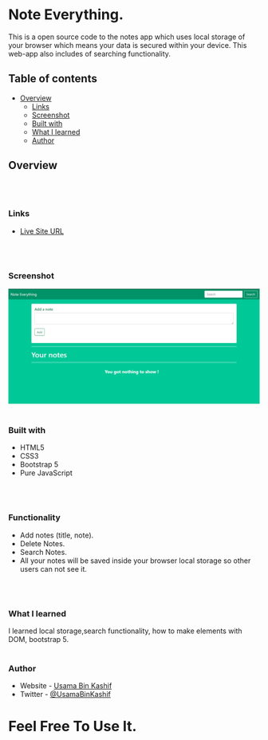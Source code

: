# Note Everything.

This is a open source code to the notes app which uses local storage of your browser which means your data is secured within your device. This web-app also includes of searching functionality.

## Table of contents

- [Overview](#overview)
  - [Links](#links)
  - [Screenshot](#screenshot)
  - [Built with](#built-with)
  - [What I learned](#what-i-learned)
  - [Author](#author)

 

## Overview
 </br>
 </br>

### Links

- [Live Site URL](https://usamabinkashif.github.io/note_everything/)
 </br>
 </br>

### Screenshot

![Screenshot](images/screenshot.PNG)
 </br>
 </br>

### Built with

- HTML5
- CSS3
- Bootstrap 5
- Pure JavaScript
 </br>
 </br>


### Functionality
- Add notes (title, note).
- Delete Notes.
- Search Notes.
- All your notes will be saved inside your browser local storage so other users can not see it.

 </br>
 </br>

### What I learned

I learned local storage,search functionality, how to make elements with DOM, bootstrap 5.
 </br>
 </br>


### Author

- Website - [Usama Bin Kashif](https://github.com/UsamaBinKashif)
- Twitter - [@UsamaBinKashif](https://twitter.com/UsamaBinKashif)


# Feel Free To Use It.